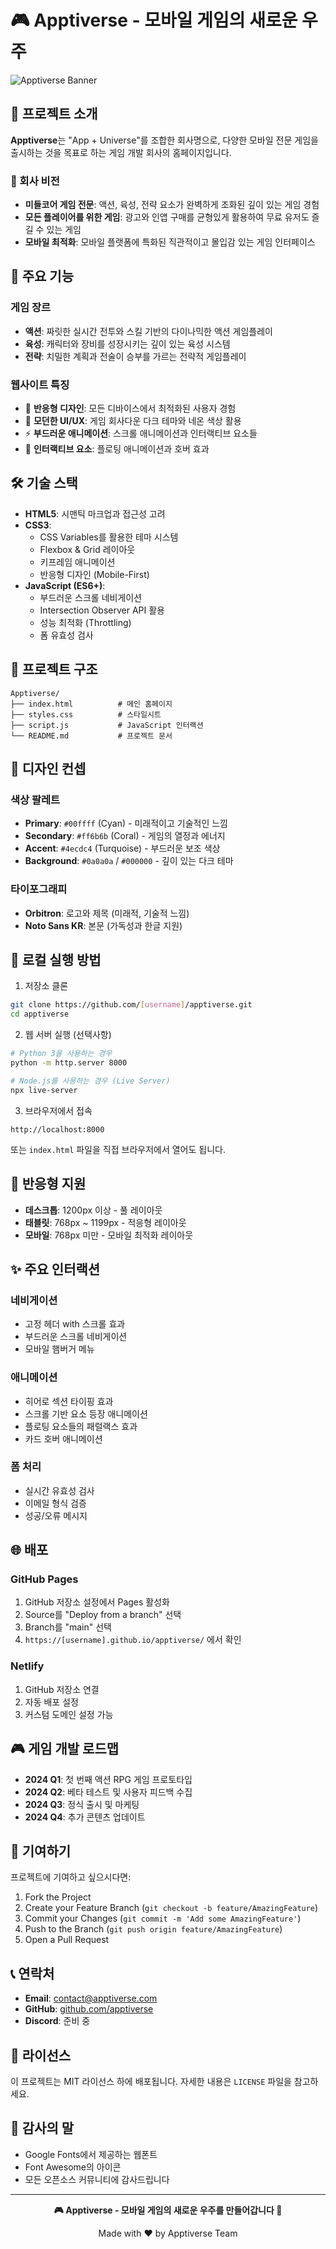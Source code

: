# 🎮 Apptiverse - 모바일 게임의 새로운 우주

![Apptiverse Banner](https://via.placeholder.com/1200x400/0a0a0a/00ffff?text=APPTIVERSE)

## 🌟 프로젝트 소개

**Apptiverse**는 "App + Universe"를 조합한 회사명으로, 다양한 모바일 전문 게임을 출시하는 것을 목표로 하는 게임 개발 회사의 홈페이지입니다.

### 🎯 회사 비전
- **미들코어 게임 전문**: 액션, 육성, 전략 요소가 완벽하게 조화된 깊이 있는 게임 경험
- **모든 플레이어를 위한 게임**: 광고와 인앱 구매를 균형있게 활용하여 무료 유저도 즐길 수 있는 게임
- **모바일 최적화**: 모바일 플랫폼에 특화된 직관적이고 몰입감 있는 게임 인터페이스

## 🚀 주요 기능

### 게임 장르
- **액션**: 짜릿한 실시간 전투와 스킬 기반의 다이나믹한 액션 게임플레이
- **육성**: 캐릭터와 장비를 성장시키는 깊이 있는 육성 시스템
- **전략**: 치밀한 계획과 전술이 승부를 가르는 전략적 게임플레이

### 웹사이트 특징
- 📱 **반응형 디자인**: 모든 디바이스에서 최적화된 사용자 경험
- 🎨 **모던한 UI/UX**: 게임 회사다운 다크 테마와 네온 색상 활용
- ⚡ **부드러운 애니메이션**: 스크롤 애니메이션과 인터랙티브 요소들
- 🎪 **인터랙티브 요소**: 플로팅 애니메이션과 호버 효과

## 🛠️ 기술 스택

- **HTML5**: 시맨틱 마크업과 접근성 고려
- **CSS3**: 
  - CSS Variables를 활용한 테마 시스템
  - Flexbox & Grid 레이아웃
  - 키프레임 애니메이션
  - 반응형 디자인 (Mobile-First)
- **JavaScript (ES6+)**:
  - 부드러운 스크롤 네비게이션
  - Intersection Observer API 활용
  - 성능 최적화 (Throttling)
  - 폼 유효성 검사

## 📁 프로젝트 구조

```
Apptiverse/
├── index.html          # 메인 홈페이지
├── styles.css          # 스타일시트
├── script.js           # JavaScript 인터랙션
└── README.md           # 프로젝트 문서
```

## 🎨 디자인 컨셉

### 색상 팔레트
- **Primary**: `#00ffff` (Cyan) - 미래적이고 기술적인 느낌
- **Secondary**: `#ff6b6b` (Coral) - 게임의 열정과 에너지
- **Accent**: `#4ecdc4` (Turquoise) - 부드러운 보조 색상
- **Background**: `#0a0a0a` / `#000000` - 깊이 있는 다크 테마

### 타이포그래피
- **Orbitron**: 로고와 제목 (미래적, 기술적 느낌)
- **Noto Sans KR**: 본문 (가독성과 한글 지원)

## 🚀 로컬 실행 방법

1. 저장소 클론
```bash
git clone https://github.com/[username]/apptiverse.git
cd apptiverse
```

2. 웹 서버 실행 (선택사항)
```bash
# Python 3을 사용하는 경우
python -m http.server 8000

# Node.js를 사용하는 경우 (Live Server)
npx live-server
```

3. 브라우저에서 접속
```
http://localhost:8000
```

또는 `index.html` 파일을 직접 브라우저에서 열어도 됩니다.

## 📱 반응형 지원

- **데스크톱**: 1200px 이상 - 풀 레이아웃
- **태블릿**: 768px ~ 1199px - 적응형 레이아웃
- **모바일**: 768px 미만 - 모바일 최적화 레이아웃

## ✨ 주요 인터랙션

### 네비게이션
- 고정 헤더 with 스크롤 효과
- 부드러운 스크롤 네비게이션
- 모바일 햄버거 메뉴

### 애니메이션
- 히어로 섹션 타이핑 효과
- 스크롤 기반 요소 등장 애니메이션
- 플로팅 요소들의 패럴랙스 효과
- 카드 호버 애니메이션

### 폼 처리
- 실시간 유효성 검사
- 이메일 형식 검증
- 성공/오류 메시지

## 🌐 배포

### GitHub Pages
1. GitHub 저장소 설정에서 Pages 활성화
2. Source를 "Deploy from a branch" 선택
3. Branch를 "main" 선택
4. `https://[username].github.io/apptiverse/` 에서 확인

### Netlify
1. GitHub 저장소 연결
2. 자동 배포 설정
3. 커스텀 도메인 설정 가능

## 🎮 게임 개발 로드맵

- **2024 Q1**: 첫 번째 액션 RPG 게임 프로토타입
- **2024 Q2**: 베타 테스트 및 사용자 피드백 수집
- **2024 Q3**: 정식 출시 및 마케팅
- **2024 Q4**: 추가 콘텐츠 업데이트

## 🤝 기여하기

프로젝트에 기여하고 싶으시다면:

1. Fork the Project
2. Create your Feature Branch (`git checkout -b feature/AmazingFeature`)
3. Commit your Changes (`git commit -m 'Add some AmazingFeature'`)
4. Push to the Branch (`git push origin feature/AmazingFeature`)
5. Open a Pull Request

## 📞 연락처

- **Email**: contact@apptiverse.com
- **GitHub**: [github.com/apptiverse](https://github.com/apptiverse)
- **Discord**: 준비 중

## 📄 라이선스

이 프로젝트는 MIT 라이선스 하에 배포됩니다. 자세한 내용은 `LICENSE` 파일을 참고하세요.

## 🙏 감사의 말

- Google Fonts에서 제공하는 웹폰트
- Font Awesome의 아이콘
- 모든 오픈소스 커뮤니티에 감사드립니다

---

<div align="center">

**🎮 Apptiverse - 모바일 게임의 새로운 우주를 만들어갑니다 🌟**

Made with ❤️ by Apptiverse Team

</div> 